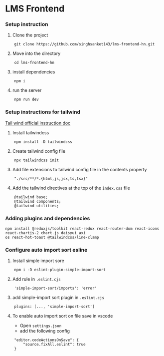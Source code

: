 # LMS Frontend

### Setup instruction

1. Clone the project

```
    git clone https://github.com/singhsanket143/lms-frontend-hn.git
```

2. Move into the directory

```
    cd lms-frontend-hn
```

3. install dependencies

```
    npm i
```

4. run the server

```
    npm run dev
```



### Setup instructions for tailwind

[Tail wind official instruction doc](https://tailwindcss.com/docs/installation)

1. Install tailwindcss

```
    npm install -D tailwindcss
```

2. Create tailwind config file 

```
    npx tailwindcss init
```

3. Add file extensions to tailwind config file in the contents property
```
    "./src/**/*.{html,js,jsx,ts,tsx}"

```

4. Add the tailwind directives at the top of the `index.css` file

```
    @tailwind base;
    @tailwind components;
    @tailwind utilities;
```

### Adding plugins and dependencies 

```
npm install @reduxjs/toolkit react-redux react-router-dom react-icons react-chartjs-2 chart.js daisyui axi
os react-hot-toast @tailwindcss/line-clamp
```


### Configure auto import sort esline

1. Install simple import sore

```
    npm i -D eslint-plugin-simple-import-sort
```

2. Add rule in `.eslint.cjs`

```
    'simple-import-sort/imports': 'error'
```

3. add simple-import sort plugin in `.eslint.cjs`

```
    plugins: [..., 'simple-import-sort']
```

4. To enable auto import sort on file save in vscode

    - Open `settings.json`
    - add the following config
```
    "editor.codeActionsOnSave": {
        "source.fixAll.eslint": true
    }
```